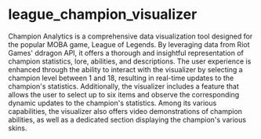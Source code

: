# league_champion_visualizer

Champion Analytics is a comprehensive data visualization tool designed for the popular MOBA game, League of Legends. By leveraging data from Riot Games' ddragon API, it offers a thorough and insightful representation of champion statistics, lore, abilities, and descriptions. The user experience is enhanced through the ability to interact with the visualizer by selecting a champion level between 1 and 18, resulting in real-time updates to the champion's statistics. Additionally, the visualizer includes a feature that allows the user to select up to six items and observe the corresponding dynamic updates to the champion's statistics. Among its various capabilities, the visualizer also offers video demonstrations of champion abilities, as well as a dedicated section displaying the champion's various skins.
